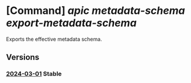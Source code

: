 # [Command] _apic metadata-schema export-metadata-schema_

Exports the effective metadata schema.

## Versions

### [2024-03-01](/Resources/mgmt-plane/L3N1YnNjcmlwdGlvbnMve30vcmVzb3VyY2Vncm91cHMve30vcHJvdmlkZXJzL21pY3Jvc29mdC5hcGljZW50ZXIvc2VydmljZXMve30vZXhwb3J0bWV0YWRhdGFzY2hlbWE=/2024-03-01.xml) **Stable**

<!-- mgmt-plane /subscriptions/{}/resourcegroups/{}/providers/microsoft.apicenter/services/{}/exportmetadataschema 2024-03-01 -->
